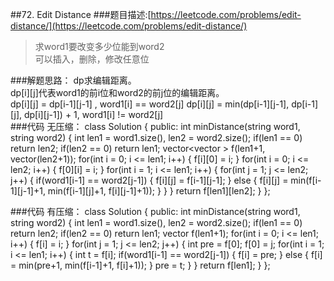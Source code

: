 ##72. Edit Distance
###题目描述:[https://leetcode.com/problems/edit-distance/](https://leetcode.com/problems/edit-distance/)
> 求word1要改变多少位能到word2   
> 可以插入，删除，修改任意位

###解题思路：
dp求编辑距离。   
dp[i][j]代表word1的前i位和word2的前j位的编辑距离。    
dp[i][j] = dp[i-1][j-1] , word1[i] == word2[j]
dp[i][j] = min(dp[i-1][j-1], dp[i-1][j], dp[i][j-1]) + 1, word1[i] 
!= word2[j]    
###代码 无压缩：
	class Solution {
	public:
	    int minDistance(string word1, string word2) {
	        int len1 = word1.size(), len2 = word2.size();
	        if(len1 == 0) return len2;
	        if(len2 == 0) return len1;
	        vector<vector<int> > f(len1+1, vector<int>(len2+1));
	        for(int i = 0; i <= len1; i++) {
	            f[i][0] = i;
	        }
	        for(int i = 0; i <= len2; i++) {
	            f[0][i] = i;
	        }
	        for(int i = 1; i <= len1; i++) {
	            for(int j = 1; j <= len2; j++) {
	                if(word1[i-1] == word2[j-1]) {
	                    f[i][j] = f[i-1][j-1];
	                }
	                else {
	                    f[i][j] = min(f[i-1][j-1]+1, min(f[i-1][j]+1, f[i][j-1]+1));
	                }
	            }
	        }
	        return f[len1][len2];
	    }
	};
	
###代码 有压缩：
	class Solution {
	public:
	    int minDistance(string word1, string word2) {
	        int len1 = word1.size(), len2 = word2.size();
	        if(len1 == 0) return len2;
	        if(len2 == 0) return len1;
	        vector<int> f(len1+1);
	        for(int i = 0; i <= len1; i++) {
	            f[i] = i;
	        }
	        for(int j = 1; j <= len2; j++) {
	            int pre = f[0];
	            f[0] = j;
	            for(int i = 1; i <= len1; i++) {
	                int t = f[i];
	                if(word1[i-1] == word2[j-1]) {
	                    f[i] = pre;
	                }
	                else {
	                    f[i] = min(pre+1, min(f[i-1]+1, f[i]+1));
	                }
	                pre = t;
	            }
	        }
	        return f[len1];
	    }
	};